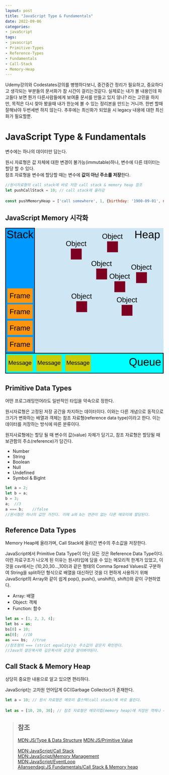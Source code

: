```yaml
---
layout: post
title: "JavaScript Type & Fundamentals"
date: 2022-09-06
categories:
- javaScript
tags:
- javascript
- Primitive-Types
- Reference-Types
- Fundamentals
- Call-Stack
- Memory-Heap
---
```


Udemy강의와 Codestates강의를 병행하다보니, 중간중간 정리가 필요하고, 중요하다고 생각되는 부분들의 문서화가 참 시간이 걸리는것같다. 실제로는 내가 볼 내용인데 파고들다 보면 뭔가 다른사람들에게 보여줄 문서를 만들고 있지 않나? 라는 고민을 하지만, 목적은 다시 찾아 봤을때 내가 한눈에 볼 수 있는 정리본을 만드는 거니까. 한번 할때 잘해놔야 두번세번 하지 않는다. 추후에는 최신화가 되었을 시 legacy 내용에 대한 최신화가 필요할뿐.

# JavaScript Type & Fundamentals

변수에는 하나의 데이터만 담는다.

원시 자료형은 값 자체에 대한 변경이 불가능(immutable)하나, 변수에 다른 데이터는 할당 할 수 있다.   
참조 자료형을 변수에 할당할 때는 변수에 **값이 아닌 주소를 저장**한다. 

```javascript
//원시자료형의 call stack에 바로 저장 call stack & memory heap 참조
let pushCallStack = 10; // call stack에 올라감

const pushMemoryHeap = ['call somewhere', 1, {birthday: '1900-09-01', name: 'memoryHeap', [1, 3, 5, 7]}]; // memory heap에 올라가고, 각 값에 담긴 정보의 call stack의 주소값을 참조한다.
```

## JavaScript Memory 시각화
![출처 : MDN](./../assets/img/the_javascript_runtime_environment_example.svg)

## Primitive Data Types

어떤 프로그래밍언어라도 일반적인 타입을 약속으로 정한다.

원시자료형은 고정된 저장 공간을 차지하는 데이터이다. 이와는 다른 개념으로 동적으로 크기가 변화하는 배열과 객체는 참조 자료형(reference data type)이라고 한다. 이는 데이터를 저장하는 방식에 따른 분류이다.

원지사료형에는 할당 될 때 변수의 값(value) 자체가 담기고, 참조 자료형은 할당될 때 보관함의 주소(reference)가 담긴다.

- Number
- String
- Boolean
- Null
- Undefined
- Symbol & BigInt

```javascript
let a = 2;
let b = a;
b = 3;
a;  //3
a === b;    //false
//원시형은 하나의 값만 가진다. 이에 a와 b는 연관이 없는 다른 메모리에 할당된다.
```

## Reference Data Types

Memory Heap에 올라가며, Call Stack에 올라간 변수의 주소값을 저장한다.

JavaScript에서 Primitive Data Type이 아닌 모든 것은 Reference Data Type이다.   이런 자료구조가 나오게 된 이유는 원시타입에 담을 수 있는 메모리적 한계가 있었고, 이것을 csv에서는 (10,20,30...,100)과 같은 형태의 Comma Spread Values로 구분하여 String을 split하던 형식으로 배열을 대신하던 것을 더 편하게 사용하기 위해 JavaScript의 Array와 같이 쉽게 pop(), push(), unshift(), shift()와 같이 구현하였다.

- Array: 배열
- Object: 객체
- Function: 함수

```javascript
let as = [1, 2, 3, 4];
let bs = as;
bs[0] = 10;
as[0];  //10
as === bs;  //true
//참조형의 === (strict equality)는 주소값이 같은지 확인한다.
//Java의 얕은복사와 깊은복사와 같은걸 알아봐야된다.
```

## Call Stack & Memory Heap

상당히 중요한 내용으로 알고 있으면 편리하다.

JavaScript는 고차원 언어답게 GC(Garbage Collector)가 존재한다. 

```javascript
let a = 10; // 원시 자료형은 메모리 콜스택(call stack)에 바로 올린다.

let as = [10, 20, 30]; // 참조 자료형은 메모리힙(memory heap)에 저장된 객체나 배열이 각 변수의 콜스택에 주소를 참조한다.
```


> ## 참조
> [MDN:JS/Type & Data Structure](https://developer.mozilla.org/ko/docs/Web/JavaScript/Data_structures)
> [MDN:JS/Primitive Value](https://developer.mozilla.org/ko/docs/Glossary/Primitive)   
> []()   
> [MDN:JavaScript/Call Stack](https://developer.mozilla.org/ko/docs/Glossary/Call_stack)   
> [MDN:JavaScript/Memory Management](https://developer.mozilla.org/ko/docs/Web/JavaScript/Memory_Management)   
> [MDN:JavaScript/EventLoop](https://developer.mozilla.org/ko/docs/Web/JavaScript/EventLoop)   
> [Allansendagi:JS Fundamentals/Call Stack & Memory heap](https://medium.com/@allansendagi/javascript-fundamentals-call-stack-and-memory-heap-401eb8713204)   